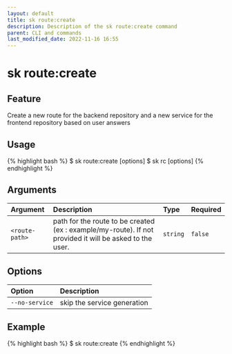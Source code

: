 ```yaml
---
layout: default
title: sk route:create
description: Description of the sk route:create command
parent: CLI and commands
last_modified_date: 2022-11-16 16:55
---
```


# sk route:create

## Feature

Create a new route for the backend repository and a new service for the frontend repository based on user answers

## Usage

{% highlight bash %}
$ sk route:create <route-path> [options]
$ sk rc <route-path> [options]
{% endhighlight %}

## Arguments

| Argument       | Description                                                                                             | Type     | Required |
| :------------- | :------------------------------------------------------------------------------------------------------ | :------- | -------- |
| `<route-path>` | path for the route to be created (ex : example/my-route). If not provided it will be asked to the user. | `string` | `false`  |

## Options

| Option         | Description                 |
| :------------- | :-------------------------- |
| `--no-service` | skip the service generation |

## Example

{% highlight bash %}
$ sk route:create
{% endhighlight %}
